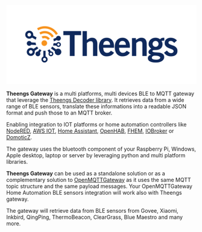 ![Iot](docs/img/logo-Theengs.png)

**Theengs Gateway** is a multi platforms, multi devices BLE to MQTT gateway that leverage the [Theengs Decoder library](https://github.com/theengs/decoder).
It retrieves data from a wide range of BLE sensors, translate these informations into a readable JSON format and push those to an MQTT broker.

Enabling integration to IOT platforms or home automation controllers like [NodeRED](https://nodered.org/), [AWS IOT](https://aws.amazon.com/fr/iot/), [Home Assistant](https://www.home-assistant.io/), [OpenHAB](https://www.openhab.org/), [FHEM](https://fhem.de/[), [IOBroker](https://www.iobroker.net/) or [DomoticZ](https://domoticz.com/).

The gateway uses the bluetooth component of your Raspberry Pi, Windows, Apple desktop, laptop or server by leveraging python and multi platform libraries.

**Theengs Gateway** can be used as a standalone solution or as a complementary solution to [OpenMQTTGateway](https://docs.openmqttgateway.com/) as it uses the same MQTT topic structure and the same payload messages. Your OpenMQTTGateway Home Automation BLE sensors integration will work also with Theengs gateway.

The gateway will retrieve data from BLE sensors from Govee, Xiaomi, Inkbird, QingPing, ThermoBeacon, ClearGrass, Blue Maestro and many more.